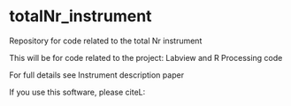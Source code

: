 # totalNr_instrument
Repository for code related to the total Nr instrument

This will be for code related to the project: Labview and R Processing code

For full details see Instrument description paper

If you use this software, please citeL: 
